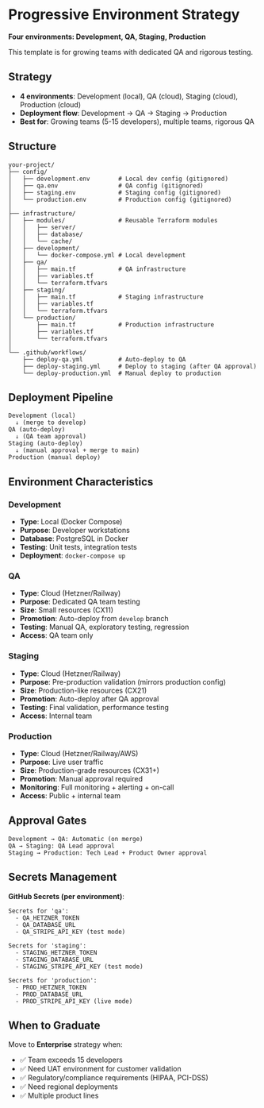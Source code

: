 # Progressive Environment Strategy

**Four environments: Development, QA, Staging, Production**

This template is for growing teams with dedicated QA and rigorous testing.

## Strategy

- **4 environments**: Development (local), QA (cloud), Staging (cloud), Production (cloud)
- **Deployment flow**: Development → QA → Staging → Production
- **Best for**: Growing teams (5-15 developers), multiple teams, rigorous QA

## Structure

```
your-project/
├── config/
│   ├── development.env        # Local dev config (gitignored)
│   ├── qa.env                 # QA config (gitignored)
│   ├── staging.env            # Staging config (gitignored)
│   └── production.env         # Production config (gitignored)
│
├── infrastructure/
│   ├── modules/               # Reusable Terraform modules
│   │   ├── server/
│   │   ├── database/
│   │   └── cache/
│   ├── development/
│   │   └── docker-compose.yml # Local development
│   ├── qa/
│   │   ├── main.tf            # QA infrastructure
│   │   ├── variables.tf
│   │   └── terraform.tfvars
│   ├── staging/
│   │   ├── main.tf            # Staging infrastructure
│   │   ├── variables.tf
│   │   └── terraform.tfvars
│   └── production/
│       ├── main.tf            # Production infrastructure
│       ├── variables.tf
│       └── terraform.tfvars
│
└── .github/workflows/
    ├── deploy-qa.yml          # Auto-deploy to QA
    ├── deploy-staging.yml     # Deploy to staging (after QA approval)
    └── deploy-production.yml  # Manual deploy to production
```

## Deployment Pipeline

```
Development (local)
  ↓ (merge to develop)
QA (auto-deploy)
  ↓ (QA team approval)
Staging (auto-deploy)
  ↓ (manual approval + merge to main)
Production (manual deploy)
```

## Environment Characteristics

### Development
- **Type**: Local (Docker Compose)
- **Purpose**: Developer workstations
- **Database**: PostgreSQL in Docker
- **Testing**: Unit tests, integration tests
- **Deployment**: `docker-compose up`

### QA
- **Type**: Cloud (Hetzner/Railway)
- **Purpose**: Dedicated QA team testing
- **Size**: Small resources (CX11)
- **Promotion**: Auto-deploy from `develop` branch
- **Testing**: Manual QA, exploratory testing, regression
- **Access**: QA team only

### Staging
- **Type**: Cloud (Hetzner/Railway)
- **Purpose**: Pre-production validation (mirrors production config)
- **Size**: Production-like resources (CX21)
- **Promotion**: Auto-deploy after QA approval
- **Testing**: Final validation, performance testing
- **Access**: Internal team

### Production
- **Type**: Cloud (Hetzner/Railway/AWS)
- **Purpose**: Live user traffic
- **Size**: Production-grade resources (CX31+)
- **Promotion**: Manual approval required
- **Monitoring**: Full monitoring + alerting + on-call
- **Access**: Public + internal team

## Approval Gates

```
Development → QA: Automatic (on merge)
QA → Staging: QA Lead approval
Staging → Production: Tech Lead + Product Owner approval
```

## Secrets Management

**GitHub Secrets (per environment)**:
```
Secrets for 'qa':
  - QA_HETZNER_TOKEN
  - QA_DATABASE_URL
  - QA_STRIPE_API_KEY (test mode)

Secrets for 'staging':
  - STAGING_HETZNER_TOKEN
  - STAGING_DATABASE_URL
  - STAGING_STRIPE_API_KEY (test mode)

Secrets for 'production':
  - PROD_HETZNER_TOKEN
  - PROD_DATABASE_URL
  - PROD_STRIPE_API_KEY (live mode)
```

## When to Graduate

Move to **Enterprise** strategy when:
- ✅ Team exceeds 15 developers
- ✅ Need UAT environment for customer validation
- ✅ Regulatory/compliance requirements (HIPAA, PCI-DSS)
- ✅ Need regional deployments
- ✅ Multiple product lines
